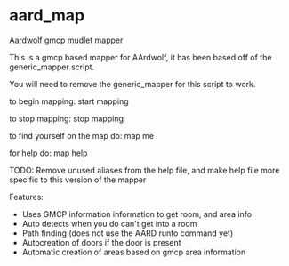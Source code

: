 # aard_map
Aardwolf gmcp mudlet mapper

This is a gmcp based mapper for AArdwolf, it has been based off of the generic_mapper script.

You will need to remove the generic_mapper for this script to work.

to begin mapping:
start mapping

to stop mapping:
stop mapping

to find yourself on the map do:
map me

for help do:
map help

TODO:  Remove unused aliases from the help file, and make help file more specific to this version of the mapper

Features:
* Uses GMCP information information to get room, and area info
* Auto detects when you do can't get into a room
* Path finding (does not use the AARD runto command yet)
* Autocreation of doors if the door is present
* Automatic creation of areas based on gmcp area information
